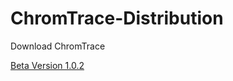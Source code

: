 # ChromTrace-Distribution

Download ChromTrace

<a href="https://github.com/chromtrace/ChromTrace-Distribution/raw/main/ChromTraceSetup.msi" download>Beta Version 1.0.2</a>
